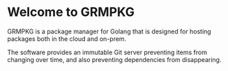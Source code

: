 # Welcome to GRMPKG

GRMPKG is a package manager for Golang that is designed for hosting packages both in the cloud and on-prem.

The software provides an immutable Git server preventing items from changing over time, and also preventing dependencies from disappearing.